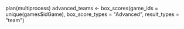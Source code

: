 plan(multiprocess)
advanced_teams <- box_scores(game_ids = unique(games$idGame),
                             box_score_types = "Advanced",
                             result_types = "team")
